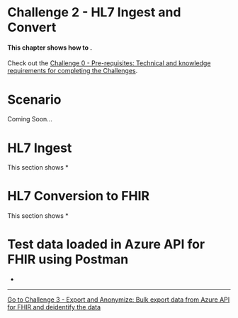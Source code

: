 # Challenge 2 - HL7 Ingest and Convert

#### This chapter shows how to .

Check out the [Challenge 0 - Pre-requisites: Technical and knowledge requirements for completing the Challenges](../Challenge0-Prerequistes/ReadMe.md).

# Scenario
Coming Soon...

# HL7 Ingest
This section shows 
*

# HL7 Conversion to FHIR
This section shows 
*

# Test data loaded in Azure API for FHIR using Postman
* 


***

[Go to Challenge 3 - Export and Anonymize: Bulk export data from Azure API for FHIR and deidentify the data](../Challenge3-ExportandAnonymizeData/ReadMe.md)
